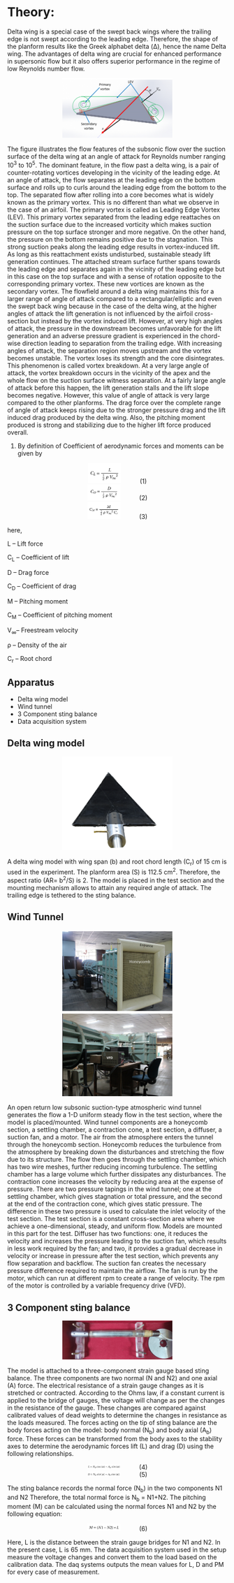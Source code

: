 # Theory:

Delta wing is a special case of the swept back wings where the trailing edge is not swept according to the leading edge. Therefore, the shape of the planform results like the Greek alphabet delta (Δ), hence the name Delta wing. The advantages of delta wing are crucial for enhanced performance in supersonic flow but it also offers superior performance in the regime of low Reynolds number flow.
 
<center>
<img src="./images/Fig1.png" style="width:50%;">
</center>

The figure illustrates the flow features of the subsonic flow over the suction surface of the delta wing at an angle of attack for Reynolds number ranging 10<sup>3</sup> to 10<sup>5</sup>. The dominant feature, in the flow past a delta wing, is a pair of counter-rotating vortices developing in the vicinity of the leading edge. At an angle of attack, the flow separates at the leading edge on the bottom surface and rolls up to curls around the leading edge from the bottom to the top. The separated flow after rolling into a core becomes what is widely known as the primary vortex. This is no different than what we observe in the case of an airfoil. The primary vortex is called as Leading Edge Vortex (LEV). This primary vortex separated from the leading edge reattaches on the suction surface due to the increased vorticity which makes suction pressure on the top surface stronger and more negative. On the other hand, the pressure on the bottom remains positive due to the stagnation. This strong suction peaks along the leading edge results in vortex-induced lift. As long as this reattachment exists undisturbed, sustainable steady lift generation continues. The attached stream surface further spans towards the leading edge and separates again in the vicinity of the leading edge but in this case on the top surface and with a sense of rotation opposite to the corresponding primary vortex. These new vortices are known as the secondary vortex. The flowfield around a delta wing maintains this for a larger range of angle of attack compared to a rectangular/elliptic and even the swept back wing because in the case of the delta wing, at the higher angles of attack the lift generation is not influenced by the airfoil cross-section but instead by the vortex induced lift. However, at very high angles of attack, the pressure in the downstream becomes unfavorable for the lift generation and an adverse pressure gradient is experienced in the chord-wise direction leading to separation from the trailing edge. With increasing angles of attack, the separation region moves upstream and the vortex becomes unstable. The vortex loses its strength and the core disintegrates. This phenomenon is called vortex breakdown. At a very large angle of attack, the vortex breakdown occurs in the vicinity of the apex and the whole flow on the suction surface witness separation. At a fairly large angle of attack before this happen, the lift generation stalls and the lift slope becomes negative. However, this value of angle of attack is very large compared to the other planforms. The drag force over the complete range of angle of attack keeps rising due to the stronger pressure drag and the lift induced drag produced by the delta wing. Also, the pitching moment produced is strong and stabilizing due to the higher lift force produced overall.

1.	By definition of Coefficient of aerodynamic forces and moments can be given by

<center>
<img src="./images/Eq1.png" style="width:15%;"> &nbsp;&nbsp;&nbsp;&nbsp;&nbsp;&nbsp;&nbsp;&nbsp;&nbsp; (1)
</center>

<center>
<img src="./images/Eq2.png" style="width:15%;"> &nbsp;&nbsp;&nbsp;&nbsp;&nbsp;&nbsp;&nbsp;&nbsp;&nbsp; (2)
</center>
<center>
<img src="./images/Eq3.png" style="width:15%;"> &nbsp;&nbsp;&nbsp;&nbsp;&nbsp;&nbsp;&nbsp;&nbsp;&nbsp; (3)
</center>

here,

L – Lift force

C<sub>L</sub> – Coefficient of lift

D – Drag force

C<sub>D</sub> – Coefficient of drag

M – Pitching moment

C<sub>M</sub> – Coefficient of pitching moment

V<sub>∞</sub>– Freestream velocity

ρ – Density of the air

C<sub>r</sub> – Root chord

## Apparatus
- Delta wing model
- Wind tunnel
- 3 Component sting balance
- Data acquisition system


## Delta wing model

<center>
<img src="./images/Fig2.png" style="width:50%;">
</center>

A delta wing model with wing span (b) and root chord length (C<sub>r</sub>) of 15 cm is used in the experiment. The planform area (S) is 112.5 cm<sup>2</sup>. Therefore, the aspect ratio (AR= b<sup>2</sup>/S) is 2. The model is placed in the test section and the mounting mechanism allows to attain any required angle of attack. The trailing edge is tethered to the sting balance.
 
## Wind Tunnel

<center>
<img src="./images/Fig3.png" style="width:50%;">
</center>

<center>
<img src="./images/Fig4.png" style="width:50%;">
</center>

An open return low subsonic suction-type atmospheric wind tunnel generates the flow a 1-D uniform steady flow in the test section, where the model is placed/mounted. Wind tunnel components are a honeycomb section, a settling chamber, a contraction cone, a test section, a diffuser, a suction fan, and a motor. The air from the atmosphere enters the tunnel through the honeycomb section. Honeycomb reduces the turbulence from the atmosphere by breaking down the disturbances and stretching the flow due to its structure. The flow then goes through the settling chamber, which has two wire meshes, further reducing incoming turbulence. The settling chamber has a large volume which further dissipates any disturbances. The contraction cone increases the velocity by reducing area at the expense of pressure. There are two pressure tapings in the wind tunnel; one at the settling chamber, which gives stagnation or total pressure, and the second at the end of the contraction cone, which gives static pressure. The difference in these two pressure is used to calculate the inlet velocity of the test section. The test section is a constant cross-section area where we achieve a one-dimensional, steady, and uniform flow. Models are mounted in this part for the test. Diffuser has two functions: one, it reduces the velocity and increases the pressure leading to the suction fan, which results in less work required by the fan; and two, it provides a gradual decrease in velocity or increase in pressure after the test section, which prevents any flow separation and backflow. The suction fan creates the necessary pressure difference required to maintain the airflow. The fan is run by the motor, which can run at different rpm to create a range of velocity. The rpm of the motor is controlled by a variable frequency drive (VFD). 

## 3 Component sting balance

<center>
<img src="./images/Fig5.png" style="width:50%;">
</center>
 

The model is attached to a three-component strain gauge based sting balance.  The three components are two normal (N and N2) and one axial (A) force. The electrical resistance of a strain gauge changes as it is stretched or contracted. According to the Ohms law, if a constant current is applied to the bridge of gauges, the voltage will change as per the changes in the resistance of the gauge. These changes are compared against calibrated values of dead weights to determine the changes in resistance as the loads measured. The forces acting on the tip of sting balance are the body forces acting on the model: body normal (N<sub>b</sub>) and body axial (A<sub>b</sub>) force. These forces can be transformed from the body axes to the stability axes to determine the aerodynamic forces lift (L) and drag (D) using the following relationships.

<center>
<img src="./images/Eq4.png" style="width:15%;"> &nbsp;&nbsp;&nbsp;&nbsp;&nbsp;&nbsp;&nbsp;&nbsp;&nbsp; (4)
</center>
<center>
<img src="./images/Eq5.png" style="width:15%;"> &nbsp;&nbsp;&nbsp;&nbsp;&nbsp;&nbsp;&nbsp;&nbsp;&nbsp; (5)
</center>

The sting balance records the normal force (N<sub>b</sub>) in the two components N1 and N2 Therefore, the total normal force is N<sub>b</sub> = N1+N2. The pitching moment (M) can be calculated using the normal forces N1 and N2 by the following equation:

<center>
<img src="./images/Eq6.png" style="width:15%;"> &nbsp;&nbsp;&nbsp;&nbsp;&nbsp;&nbsp;&nbsp;&nbsp;&nbsp; (6)
</center>

Here, L is the distance between the strain gauge bridges for N1 and N2. In the present case, L is 65 mm. The data acquisition system used in the setup measure the voltage changes and convert them to the load based on the calibration data. The daq systems outputs the mean values for L, D and PM for every case of measurement.


 
